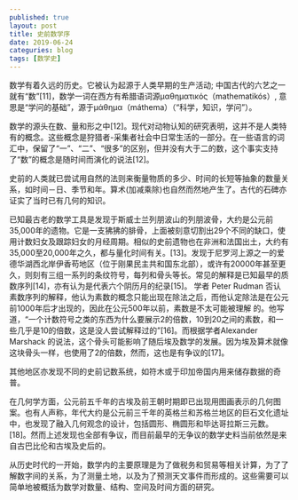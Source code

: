 ```yaml
---
published: true
layout: post
title: 史前数学序
date: 2019-06-24
categuries: blog
tags: [数学史]
---
```


数学有着久远的历史。它被认为起源于人类早期的生产活动; 中国古代的六艺之一就有“数”[11]，数学一词在西方有希腊语词源μαθηματικός（mathematikós）, 意思是“学问的基础”，源于μάθημα（máthema）（“科学，知识，学问”）。

数学的源头在数、量和形之中[12]。现代对动物认知的研究表明，这并不是人类特有的概念。这些概念是狩猎者-采集者社会中日常生活的一部分。在一些语言的词汇中，保留了“一”、“二”、“很多”的区别，但并没有大于二的数，这个事实支持了“数”的概念是随时间而演化的说法[12]。

史前的人类就已尝试用自然的法则来衡量物质的多少、时间的长短等抽象的数量关系，如时间－日、季节和年。算术(加减乘除)也自然而然地产生了。古代的石碑亦证实了当时已有几何的知识。

已知最古老的数学工具是发现于斯威士兰列朋波山的列朋波骨，大约是公元前35,000年的遗物。它是一支狒狒的腓骨，上面被刻意切割出29个不同的缺口，使用计数妇女及跟踪妇女的月经周期。相似的史前遗物也在非洲和法国出土，大约有35,000至20,000年之久，都与量化时间有关。[13]。发现于尼罗河上源之一的爱德华湖西北岸伊香苟地区（位于刚果民主共和国东北部），或许有20000年甚至更久，则刻有三组一系列的条纹符号，每列和骨头等长。常见的解释是已知最早的质数序列[14]，亦有认为是代表六个阴历月的纪录[15]。 学者 Peter Rudman 否认素数序列的解释，他认为素数的概念只能出现在除法之后，而他认定除法是在公元前1000年后才出现的，因此在公元500年以前，素数是不太可能被理解 的。他写道，“一个计数符号之类的东西为什么要展示2的倍数，10到20之间的素数，和一些几乎是10的倍数，这是没人尝试解释过的”[16]。而根据学者Alexander Marshack 的说法，这个骨头可能影响了随后埃及数学的发展。因为埃及算术就像这块骨头一样，也使用了2的倍数，然而，这也是有争议的[17]。

其他地区亦发现不同的史前记数系统，如符木或于印加帝国内用来储存数据的奇普。

在几何学方面，公元前五千年的古埃及前王朝时期即已出现用图画表示的几何图案。也有人声称，年代大约是公元前三千年的英格兰和苏格兰地区的巨石文化遗址中，也发现了融入几何观念的设计，包括圆形、椭圆形和毕达哥拉斯三元数。[18]。然而上述发现也全部有争议，而目前最早的无争议的数学史料当前依然是来自古巴比伦和古埃及史后的。

从历史时代的一开始，数学内的主要原理是为了做税务和贸易等相关计算，为了了解数字间的关系，为了测量土地，以及为了预测天文事件而形成的。这些需要可以简单地被概括为数学对数量、结构、空间及时间方面的研究。 